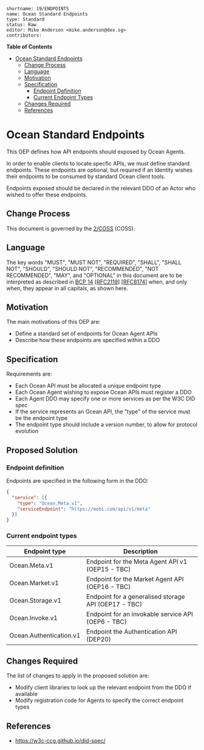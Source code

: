 ```
shortname: 19/ENDPOINTS
name: Ocean Standard Endpoints
type: Standard
status: Raw
editor: Mike Anderson <mike.anderson@dex.sg>
contributors:
```

**Table of Contents**

<!--ts-->

   * [Ocean Standard Endpoints](#ocean-standard-endpoints)
      * [Change Process](#change-process)
      * [Language](#language)
      * [Motivation](#motivation)
      * [Specification](#specification)
         * [Endpoint Definition](#endpoint-definition)
         * [Current Endpoint Types](#current-endpoint-types)
      * [Changes Required](#changes-required)
      * [References](#references)

<!--te-->

# Ocean Standard Endpoints

This OEP defines how API endpoints should exposed by Ocean Agents.

In order to enable clients to locate specfic APIs, we must define standard endpoints.
These endpoints are optional, but required if an Identity wishes their endpoints to be consumed
by standard Ocean client tools.

Endpoints exposed should be declared in the relevant DDO of an Actor who wished to offer these endpoints.

## Change Process

This document is governed by the [2/COSS](../2/README.md) (COSS).


## Language

The key words "MUST", "MUST NOT", "REQUIRED", "SHALL", "SHALL NOT", "SHOULD", "SHOULD NOT", "RECOMMENDED", "NOT RECOMMENDED", "MAY", and "OPTIONAL" in this document are to be interpreted as described in [BCP 14](https://tools.ietf.org/html/bcp14) \[[RFC2119](https://tools.ietf.org/html/rfc2119)\] \[[RFC8174](https://tools.ietf.org/html/rfc8174)\] when, and only when, they appear in all capitals, as shown here.


## Motivation

The main motivations of this OEP are:

* Define a standard set of endpoints for Ocean Agent APIs
* Describe how these endpoints are specified within a DDO

## Specification

Requirements are:

* Each Ocean API must be allocated a unique endpoint type
* Each Ocean Agent wishing to expose Ocean APIs must register a DDO
* Each Agent DDO may specify one or more services as per the W3C DID spec
* If the service represents an Ocean API, the "type" of the service must be the endpoint type
* The endpoint type should include a version number, to allow for protocol evolution


## Proposed Solution

### Endpoint definition

Endpoints are specified in the following form in the DDO:

```json
{
  "service": [{
    "type": "Ocean.Meta.v1",
    "serviceEndpoint": "https://mobi.com/api/v1/meta"
  }]
}
```

### Current endpoint types

Endpoint type           |   Description
------------------------|----------------------
Ocean.Meta.v1           | Endpoint for the Meta Agent API v1 (OEP15 - TBC)
Ocean.Market.v1         | Endpoint for the Market Agent API (OEP16 - TBC)
Ocean.Storage.v1        | Endpoint for a generalised storage API (OEP17 - TBC)
Ocean.Invoke.v1         | Endpoint for an invokable service API (OEP6 - TBC)
Ocean.Authentication.v1 | Endpoint the Authentication API (DEP20)


## Changes Required

The list of changes to apply in the proposed solution are:

* Modify client libraries to look up the relevant endpoint from the DDO if available
* Modify registration code for Agents to specify the correct endpoint types

## References

* https://w3c-ccg.github.io/did-spec/
